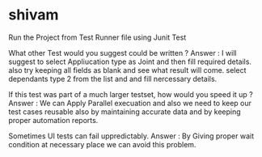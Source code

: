 # shivam
Run the Project from Test Runner file using Junit Test

What other Test would you suggest could be written ?
Answer : I will suggest to select Appliucation type as Joint and then fill required details. also try keeping all fields as blank and see what result will come.
         select dependants type 2 from the list and and fill nercessary details.
         
If this test was part of a much larger testset, how would you speed it up ?
Answer : We can Apply Parallel execuation and also we need to keep our test cases reusable also by maintaining accurate data and by keeping proper automation reports.

Sometimes UI tests can fail uppredictably.
Answer : By Giving proper wait condition at necessary place we can avoid this problem.

